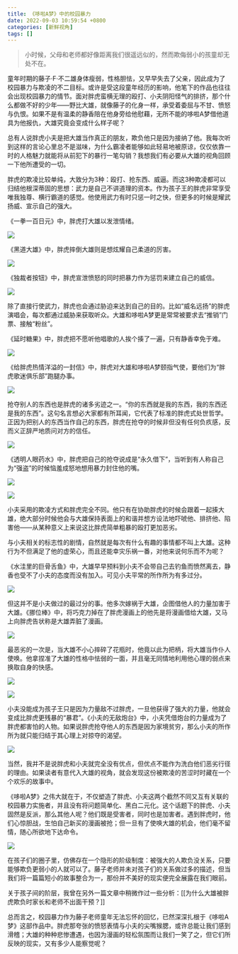 ```yaml
---
title: 《哆啦A梦》中的校园暴力
date: 2022-09-03 10:59:54 +0800
categories: [新鲜视角]
tags: []
---
```



> 小时候，父母和老师都好像距离我们很遥远似的，然而欺侮弱小的孩童却无处不在。

童年时期的藤子·F·不二雄身体瘦弱，性格胆怯，又早早失去了父亲，因此成为了校园暴力与欺凌的不二目标。或许是受这段童年经历的影响，他笔下的作品也往往会出现校园暴力的情节。面对胖虎蛮横无理的殴打、小夫阴阳怪气的排挤，那个什么都做不好的少年——野比大雄，就像藤子的化身一样，承受着委屈与不甘、愤怒与仇恨。如果不是有温柔的静香陪在他身旁给他慰藉，无所不能的哆啦A梦借他道具为他报仇，大雄究竟会变成什么样子呢？

总有人说胖虎小夫是把大雄当作真正的朋友，欺负他只是因为接纳了他。我每次听到这样的言论心里总不是滋味，为什么霸凌者能够如此轻易地被原谅，仅仅依靠一时的人格魅力就能将从前犯下的暴行一笔勾销？我想我们有必要从大雄的视角回顾一下他所遭受的一切。
</br>

胖虎的欺凌比较单纯，大致分为3种：殴打、抢东西、威逼。而这3种欺凌都可以归结他根深蒂固的思想：武力是自己不讲道理的资本。作为孩子王的胖虎非常享受唯我独尊、横行霸道的感觉。他使用武力有时只惩一时之快，但更多的时候是耀武扬威、宣示自己的强大。

《一拳一百日元》中，胖虎打大雄以发泄情绪。

![](https://picx.zhimg.com/80/v2-a4fca5316ced1f24c75b0663c815160e_1440w.jpg?source=c8b7c179)

《黑道大雄》中，胖虎摔倒大雄则是想炫耀自己柔道的厉害。

![](https://pic1.zhimg.com/80/v2-2ff5cb216b06fdca6b1705a9537f311a_1440w.jpg?source=c8b7c179)

《独裁者按钮》中，胖虎宣泄愤怒的同时把暴力作为惩罚来建立自己的威信。

![](https://pic1.zhimg.com/80/v2-3656909b1a57b89b8b928f97a1094e2b_1440w.jpg?source=c8b7c179)

除了直接行使武力，胖虎也会通过胁迫来达到自己的目的。比如“威名远扬”的胖虎演唱会，每次都通过威胁来获取听众。大雄和哆啦A梦更是常常被要求去“推销”门票、接触“粉丝”。

《延时糖果》中，胖虎把不愿听他唱歌的人挨个揍了一遍，只有静香幸免于难。

![](https://picx.zhimg.com/80/v2-7344442e4c3ac381cd38e6678f3328c2_1440w.jpg?source=c8b7c179)

《给胖虎热情洋溢的一封信》中，胖虎对大雄和哆啦A梦颐指气使，要他们为“胖虎歌迷俱乐部”跑腿办事。

![](https://picx.zhimg.com/80/v2-954bd90876dcfb2a693d4cb9f9503421_1440w.jpg?source=c8b7c179)

抢夺别人的东西也是胖虎的诸多劣迹之一。“你的东西就是我的东西，我的东西还是我的东西”。这句名言想必大家都有所耳闻，它代表了标准的胖虎式处世哲学。正因为把别人的东西当作自己的东西，胖虎在抢夺的时候非但没有任何负疚感，反而义正辞严地质问对方的信任。

![](https://pic3.zhimg.com/80/v2-e3f83075d2b55dd5404552c36d8cbedd_1440w.jpg?source=c8b7c179)

《透明人眼药水》中，胖虎把自己的抢夺说成是“永久借下”，当听到有人称自己为“强盗”的时候恼羞成怒地想用暴力封住他的嘴。

![](https://pica.zhimg.com/80/v2-5e51a761d351e5a68388e5e7e5da6420_1440w.jpg?source=c8b7c179)

![](https://pic2.zhimg.com/80/v2-481a06cd3e164c4192f607f277e6d612_1440w.jpg?source=c8b7c179)
</br>

小夫采用的欺凌方式和胖虎完全不同。他只有在协助胖虎的时候会跟着一起揍大雄，绝大部分时候他会与大雄保持表面上的和谐并想方设法地吓唬他、排挤他、陷害他——从某种意义上来说这比胖虎简单粗暴的殴打更加恶劣。

与小夫相关的标志性的剧情，自然就是每次有什么有趣的事情都不叫上大雄。这种行为不但满足了他的虚荣心，而且还能幸灾乐祸一番，对他来说何乐而不为呢？

《水洼里的巨骨舌鱼》中，大雄早早预料到小夫不会带自己去钓鱼而愤然离去，静香也受不了小夫的态度而没有加入。可见小夫平常的所作所为有多过分。

![](https://picx.zhimg.com/80/v2-5fb2a079d1e1cab12c987be2367d042c_1440w.jpg?source=c8b7c179)

但这并不是小夫做过的最过分的事。他多次嫁祸于大雄，企图借他人的力量加害于大雄。《挪位棒》中，将巧克力掉在了胖虎漫画上的他先是将漫画借给大雄，又马上向胖虎告状称是大雄弄脏了漫画。

![](https://pic2.zhimg.com/80/v2-a69f028aaa55da339b7d8d5066e6ead2_1440w.jpg?source=c8b7c179)

最恶劣的一次是，当大雄不小心摔碎了花瓶时，他竟以此为把柄，将大雄当作仆人使唤。他拿捏准了大雄的性格中怯弱的一面，并且毫无同情地利用他心理的弱点来换取自身的快感。

![](https://pic1.zhimg.com/80/v2-e07e6567f5f58c6d50e6159907a4def4_1440w.jpg?source=c8b7c179)

![](https://picx.zhimg.com/80/v2-ad5c564c50ead844fbb908f0165afe33_1440w.jpg?source=c8b7c179)

小夫没能成为孩子王只是因为力量敌不过胖虎，一旦他获得了强大的力量，他就会变成比胖虎更残暴的“暴君”。《小夫的无敌炮台》中，小夫凭借炮台的力量成为了胖虎都害怕的人物。如果说胖虎抢夺他人的东西是因为家境贫穷，那么小夫的所作所为就只能归结于其心理上对掠夺的渴望。

![](https://pic1.zhimg.com/80/v2-f05c88d73f8a3726dfe1ae2d54d44aa6_1440w.jpg?source=c8b7c179)

当然，我并不是说胖虎和小夫就完全没有优点，但优点不能作为洗白他们恶劣行径的理由。如果读者有意代入大雄的视角，就会发现这份被欺凌的苦涩时时藏在一个个欢乐的故事中。
</br>

《哆啦A梦》之伟大就在于，不仅塑造了胖虎、小夫这两个截然不同又互有关联的校园暴力实施者，并且没有将问题简单化、黑白二元化。这个话题下的胖虎、小夫固然是反派，那么其他人呢？他们既是受害者，同时也是加害者。遇到胖虎时，他们心惊胆战，生怕自己新买的漫画被抢；但一旦有了使唤大雄的机会，他们毫不留情，随心所欲地下达命令。

![](https://pic1.zhimg.com/80/v2-de0427b43a5146a043f63c555e7c519a_1440w.jpg?source=c8b7c179)

在孩子们的圈子里，仿佛存在一个隐形的阶级制度：被强大的人欺负没关系，只要能够欺负更弱小的人就可以了。藤子老师并未对孩子们的关系做过多的描述，但当我们将一篇篇短小的故事整合为一，那份并不美好的现实便完全展露在我们眼前。

关于孩子间的阶层，我曾在另外一篇文章中稍微作过一些分析：[[为什么大雄被胖虎欺负时家长和老师不出面干预？]]
</br>

总而言之，校园暴力作为藤子老师童年无法忘怀的回忆，已然深深扎根于《哆啦A梦》这部作品中。胖虎那夸张的愤怒表情与小夫的尖嘴猴腮，或许总能让我们感到滑稽；大雄的种种悲惨遭遇，也因为漫画的轻松氛围而让我们一笑了之，但它们所反映的现实，又有多少人能察觉呢？